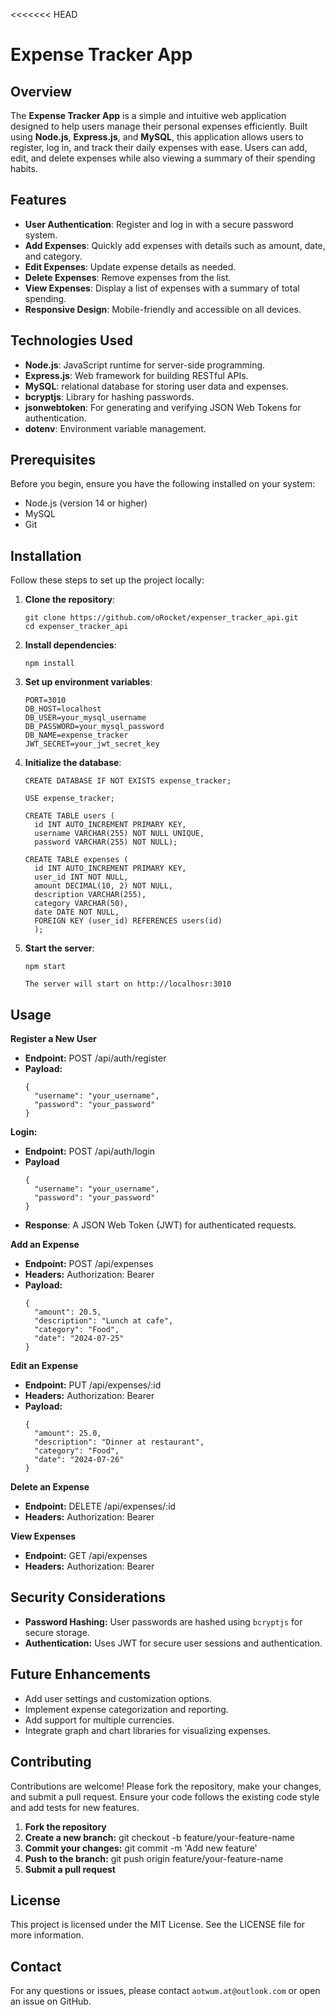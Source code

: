<<<<<<< HEAD
# Expense Tracker App

## Overview
The **Expense Tracker App** is a simple and intuitive web application designed to help users manage their personal expenses efficiently.
Built using **Node.js**, **Express.js**, and **MySQL**, this application allows users to register, log in, and track their daily expenses with ease.
Users can add, edit, and delete expenses while also viewing a summary of their spending habits.

## Features
  - **User Authentication**: Register and log in with a secure password system.
  - **Add Expenses**: Quickly add expenses with details such as amount, date, and category.
  - **Edit Expenses**: Update expense details as needed.
  - **Delete Expenses**: Remove expenses from the list.
  - **View Expenses**: Display a list of expenses with a summary of total spending.
  - **Responsive Design**: Mobile-friendly and accessible on all devices.

## Technologies Used
  - **Node.js**: JavaScript runtime for server-side programming.
  - **Express.js**: Web framework for building RESTful APIs.
  - **MySQL**: relational database for storing user data and expenses.
  - **bcryptjs**: Library for hashing passwords.
  - **jsonwebtoken**: For generating and verifying JSON Web Tokens for authentication.
  - **dotenv**: Environment variable management.

## Prerequisites
Before you begin, ensure you have the following installed on your system:
  - Node.js (version 14 or higher)
  - MySQL
  - Git

## Installation
Follow these steps to set up the project locally:
1. **Clone the repository**:
   ```
   git clone https://github.com/oRocket/expenser_tracker_api.git
   cd expenser_tracker_api
   ```
2. **Install dependencies**:
   ```
   npm install
   ```
3. **Set up environment variables**:
   ```
   PORT=3010
   DB_HOST=localhost
   DB_USER=your_mysql_username
   DB_PASSWORD=your_mysql_password
   DB_NAME=expense_tracker
   JWT_SECRET=your_jwt_secret_key
   
4. **Initialize the database**:
   ```
   CREATE DATABASE IF NOT EXISTS expense_tracker;

   USE expense_tracker;

   CREATE TABLE users (
     id INT AUTO_INCREMENT PRIMARY KEY,
     username VARCHAR(255) NOT NULL UNIQUE,
     password VARCHAR(255) NOT NULL);

   CREATE TABLE expenses (
     id INT AUTO_INCREMENT PRIMARY KEY,
     user_id INT NOT NULL,
     amount DECIMAL(10, 2) NOT NULL,
     description VARCHAR(255),
     category VARCHAR(50),
     date DATE NOT NULL,
     FOREIGN KEY (user_id) REFERENCES users(id)
     );
   ```

5. **Start the server**:
   ```
   npm start
   ```
   `The server will start on http://localhosr:3010`

## Usage
**Register a New User**
  - **Endpoint:** POST   /api/auth/register
  - **Payload:**
    ```
    {
      "username": "your_username",
      "password": "your_password"
    }
    ```

**Login:**
  - **Endpoint:** POST  /api/auth/login
  - **Payload**
    ```
    {
      "username": "your_username",
      "password": "your_password"
    }
    ```
  - **Response**: A JSON Web Token {JWT) for authenticated requests.

**Add an Expense**
  - **Endpoint:** POST  /api/expenses
  - **Headers:** Authorization: Bearer <token>
  - **Payload:**
    ```
    {
      "amount": 20.5,
      "description": "Lunch at cafe",
      "category": "Food",
      "date": "2024-07-25"
    }
    ```

**Edit an Expense**
  - **Endpoint:** PUT  /api/expenses/:id
  - **Headers:** Authorization: Bearer <token>
  - **Payload:**
    ```
    {
      "amount": 25.0,
      "description": "Dinner at restaurant",
      "category": "Food",
      "date": "2024-07-26"
    }
    ```

**Delete an Expense**
  - **Endpoint:** DELETE  /api/expenses/:id
  - **Headers:** Authorization: Bearer <token>

**View Expenses**
  - **Endpoint:** GET  /api/expenses
  - **Headers:** Authorization: Bearer <token>

## Security Considerations
  - **Password Hashing:** User passwords are hashed using `bcryptjs` for secure storage.
  - **Authentication:** Uses JWT for secure user sessions and authentication.

## Future Enhancements
  - Add user settings and customization options.
  - Implement expense categorization and reporting.
  - Add support for multiple currencies.
  - Integrate graph and chart libraries for visualizing expenses.

## Contributing
Contributions are welcome! Please fork the repository, make your changes, and submit a pull request. Ensure your code follows the existing code style and add tests for new features.
  1. **Fork the repository**
  2. **Create a new branch:** git checkout -b feature/your-feature-name
  3. **Commit your changes:** git commit -m 'Add new feature'
  4. **Push to the branch:** git push origin feature/your-feature-name
  5. **Submit a pull request**

## License
This project is licensed under the MIT License. See the LICENSE file for more information.

## Contact
For any questions or issues, please contact `aotwum.at@outlook.com` or open an issue on GitHub.
